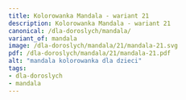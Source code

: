 ```yaml
---
title: Kolorowanka Mandala - wariant 21
description: Kolorowanka Mandala - wariant 21
canonical: /dla-doroslych/mandala/
variant_of: mandala
image: /dla-doroslych/mandala/21/mandala-21.svg
pdf: /dla-doroslych/mandala/21/mandala-21.pdf
alt: "mandala kolorowanka dla dzieci"
tags:
- dla-doroslych
- mandala
---
```

